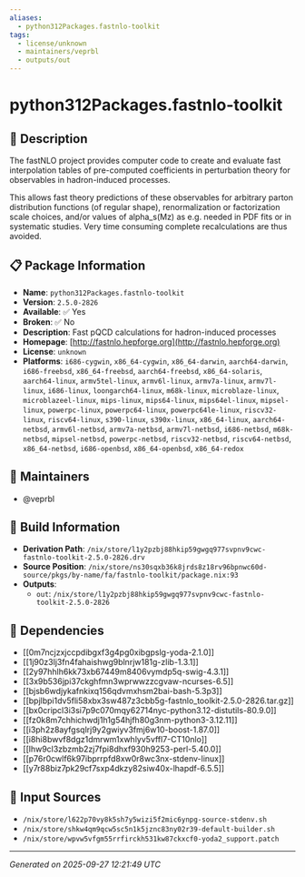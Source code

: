 ```yaml
---
aliases:
  - python312Packages.fastnlo-toolkit
tags:
  - license/unknown
  - maintainers/veprbl
  - outputs/out
---
```


# python312Packages.fastnlo-toolkit

## 📝 Description

The fastNLO project provides computer code to create and evaluate fast
interpolation tables of pre-computed coefficients in perturbation theory
for observables in hadron-induced processes.

This allows fast theory predictions of these observables for arbitrary
parton distribution functions (of regular shape), renormalization or
factorization scale choices, and/or values of alpha_s(Mz) as e.g. needed
in PDF fits or in systematic studies. Very time consuming complete
recalculations are thus avoided.


## 📋 Package Information

- **Name**: `python312Packages.fastnlo-toolkit`
- **Version**: `2.5.0-2826`
- **Available**: ✅ Yes
- **Broken**: ✅ No
- **Description**: Fast pQCD calculations for hadron-induced processes
- **Homepage**: [http://fastnlo.hepforge.org](http://fastnlo.hepforge.org)
- **License**: `unknown`
- **Platforms**: `i686-cygwin`, `x86_64-cygwin`, `x86_64-darwin`, `aarch64-darwin`, `i686-freebsd`, `x86_64-freebsd`, `aarch64-freebsd`, `x86_64-solaris`, `aarch64-linux`, `armv5tel-linux`, `armv6l-linux`, `armv7a-linux`, `armv7l-linux`, `i686-linux`, `loongarch64-linux`, `m68k-linux`, `microblaze-linux`, `microblazeel-linux`, `mips-linux`, `mips64-linux`, `mips64el-linux`, `mipsel-linux`, `powerpc-linux`, `powerpc64-linux`, `powerpc64le-linux`, `riscv32-linux`, `riscv64-linux`, `s390-linux`, `s390x-linux`, `x86_64-linux`, `aarch64-netbsd`, `armv6l-netbsd`, `armv7a-netbsd`, `armv7l-netbsd`, `i686-netbsd`, `m68k-netbsd`, `mipsel-netbsd`, `powerpc-netbsd`, `riscv32-netbsd`, `riscv64-netbsd`, `x86_64-netbsd`, `i686-openbsd`, `x86_64-openbsd`, `x86_64-redox`
## 👥 Maintainers

- @veprbl


## 🔧 Build Information

- **Derivation Path**: `/nix/store/l1y2pzbj88hkip59gwgq977svpnv9cwc-fastnlo-toolkit-2.5.0-2826.drv`
- **Source Position**: `/nix/store/ns30sqxb36k8jrds8z18rv96bpnwc60d-source/pkgs/by-name/fa/fastnlo-toolkit/package.nix:93`
- **Outputs**:
  - `out`:  `/nix/store/l1y2pzbj88hkip59gwgq977svpnv9cwc-fastnlo-toolkit-2.5.0-2826`

## 🔗 Dependencies

- [[0m7ncjzxjccpdibgxf3g4pg0xibgpslg-yoda-2.1.0]]
- [[1j90z3lj3fn4fahaishwg9blnrjw181g-zlib-1.3.1]]
- [[2y97hhlh6kk73xb67449m8406vymdp5q-swig-4.3.1]]
- [[3x9b536jpi37ckghfmn3wprwwzzcgvaw-ncurses-6.5]]
- [[bjsb6wdjykafnkixq156qdvmxhsm2bai-bash-5.3p3]]
- [[bpjlbpi1dv5fli58xbx3sw487z3cbb5g-fastnlo_toolkit-2.5.0-2826.tar.gz]]
- [[bx0cripcl3i3si7p9c070mqy62714nyc-python3.12-distutils-80.9.0]]
- [[fz0k8m7chhichwdj1h1g54hjfh80g3nm-python3-3.12.11]]
- [[i3ph2z8ayfgsqlrj9y2gwiyv3fmj6w10-boost-1.87.0]]
- [[i8hi8bwvf8dgz1dmrwm1xwhlyv5vffl7-CT10nlo]]
- [[lhw9cl3zbzmb2zj7fpi8dhxf930h9253-perl-5.40.0]]
- [[p76r0cwlf6k97ibprrpfd8xw0r8wc3nx-stdenv-linux]]
- [[y7r88biz7pk29cf7sxp4dkzy82siw40x-lhapdf-6.5.5]]

## 📁 Input Sources

- `/nix/store/l622p70vy8k5sh7y5wizi5f2mic6ynpg-source-stdenv.sh`
- `/nix/store/shkw4qm9qcw5sc5n1k5jznc83ny02r39-default-builder.sh`
- `/nix/store/wpvw5vfgm55rrfirckh531kw87ckxcf0-yoda2_support.patch`

---
*Generated on 2025-09-27 12:21:49 UTC*
